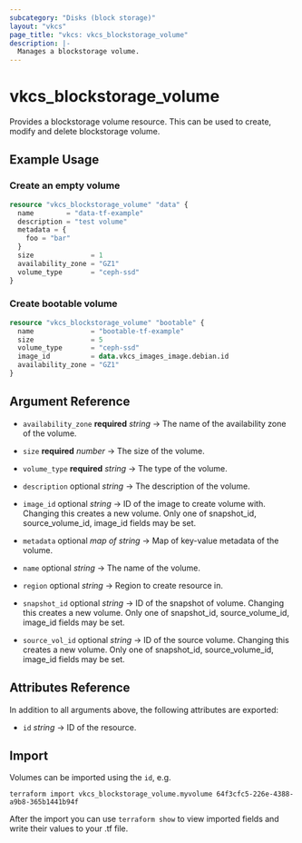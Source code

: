 ```yaml
---
subcategory: "Disks (block storage)"
layout: "vkcs"
page_title: "vkcs: vkcs_blockstorage_volume"
description: |-
  Manages a blockstorage volume.
---
```


# vkcs_blockstorage_volume

Provides a blockstorage volume resource. This can be used to create, modify and delete blockstorage volume.

## Example Usage

### Create an empty volume
```terraform
resource "vkcs_blockstorage_volume" "data" {
  name        = "data-tf-example"
  description = "test volume"
  metadata = {
    foo = "bar"
  }
  size              = 1
  availability_zone = "GZ1"
  volume_type       = "ceph-ssd"
}
```

### Create bootable volume
```terraform
resource "vkcs_blockstorage_volume" "bootable" {
  name              = "bootable-tf-example"
  size              = 5
  volume_type       = "ceph-ssd"
  image_id          = data.vkcs_images_image.debian.id
  availability_zone = "GZ1"
}
```

## Argument Reference
- `availability_zone` **required** *string* &rarr;  The name of the availability zone of the volume.

- `size` **required** *number* &rarr;  The size of the volume.

- `volume_type` **required** *string* &rarr;  The type of the volume.

- `description` optional *string* &rarr;  The description of the volume.

- `image_id` optional *string* &rarr;  ID of the image to create volume with. Changing this creates a new volume. Only one of snapshot_id, source_volume_id, image_id fields may be set.

- `metadata` optional *map of* *string* &rarr;  Map of key-value metadata of the volume.

- `name` optional *string* &rarr;  The name of the volume.

- `region` optional *string* &rarr;  Region to create resource in.

- `snapshot_id` optional *string* &rarr;  ID of the snapshot of volume. Changing this creates a new volume. Only one of snapshot_id, source_volume_id, image_id fields may be set.

- `source_vol_id` optional *string* &rarr;  ID of the source volume. Changing this creates a new volume. Only one of snapshot_id, source_volume_id, image_id fields may be set.


## Attributes Reference
In addition to all arguments above, the following attributes are exported:
- `id` *string* &rarr;  ID of the resource.



## Import

Volumes can be imported using the `id`, e.g.

```shell
terraform import vkcs_blockstorage_volume.myvolume 64f3cfc5-226e-4388-a9b8-365b1441b94f
```

After the import you can use ```terraform show``` to view imported fields and write their values to your .tf file.
